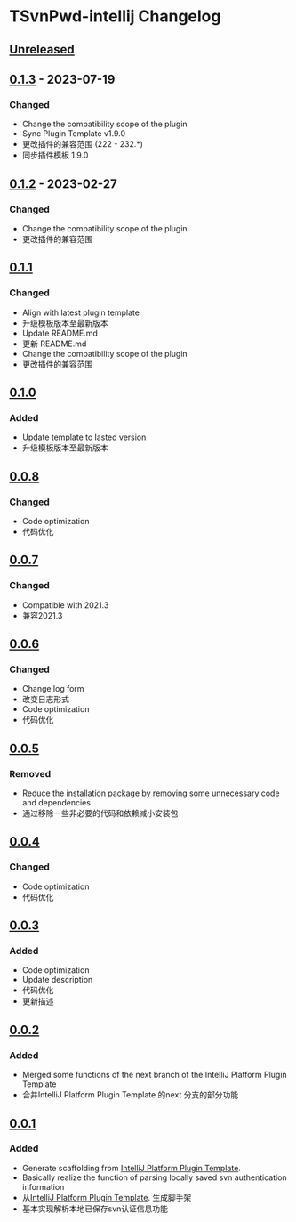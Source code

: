 <!-- Keep a Changelog guide -> https://keepachangelog.com -->

# TSvnPwd-intellij Changelog

## [Unreleased]

## [0.1.3] - 2023-07-19

### Changed
- Change the compatibility scope of the plugin
- Sync Plugin Template v1.9.0
- 更改插件的兼容范围 (222 - 232.*)
- 同步插件模板 1.9.0

## [0.1.2] - 2023-02-27

### Changed
- Change the compatibility scope of the plugin
- 更改插件的兼容范围

## [0.1.1]

### Changed
- Align with latest plugin template
- 升级模板版本至最新版本
- Update README.md
- 更新 README.md
- Change the compatibility scope of the plugin
- 更改插件的兼容范围

## [0.1.0]

### Added
- Update template to lasted version
- 升级模板版本至最新版本

## [0.0.8]

### Changed
- Code optimization
- 代码优化

## [0.0.7]

### Changed
- Compatible with 2021.3
- 兼容2021.3

## [0.0.6]

### Changed
- Change log form
- 改变日志形式
- Code optimization
- 代码优化

## [0.0.5]

### Removed
- Reduce the installation package by removing some unnecessary code and dependencies
- 通过移除一些非必要的代码和依赖减小安装包

## [0.0.4]

### Changed
- Code optimization
- 代码优化

## [0.0.3]

### Added
- Code optimization
- Update description
- 代码优化
- 更新描述

## [0.0.2]

### Added
- Merged some functions of the next branch of the IntelliJ Platform Plugin Template
- 合并IntelliJ Platform Plugin Template 的next 分支的部分功能

## [0.0.1]

### Added
- Generate scaffolding from [IntelliJ Platform Plugin Template](https://github.com/JetBrains/intellij-platform-plugin-template).
- Basically realize the function of parsing locally saved svn authentication information
- 从[IntelliJ Platform Plugin Template](https://github.com/JetBrains/intellij-platform-plugin-template). 生成脚手架
- 基本实现解析本地已保存svn认证信息功能

[Unreleased]: https://github.com/meiMingle/TSvnPwd-intellij/compare/v0.1.3...HEAD
[0.1.3]: https://github.com/meiMingle/TSvnPwd-intellij/compare/v0.1.2...v0.1.3
[0.1.2]: https://github.com/meiMingle/TSvnPwd-intellij/compare/v0.1.1...v0.1.2
[0.1.1]: https://github.com/meiMingle/TSvnPwd-intellij/compare/v0.1.0...v0.1.1
[0.1.0]: https://github.com/meiMingle/TSvnPwd-intellij/compare/v0.0.8...v0.1.0
[0.0.8]: https://github.com/meiMingle/TSvnPwd-intellij/compare/v0.0.7...v0.0.8
[0.0.7]: https://github.com/meiMingle/TSvnPwd-intellij/compare/v0.0.6...v0.0.7
[0.0.6]: https://github.com/meiMingle/TSvnPwd-intellij/compare/v0.0.5...v0.0.6
[0.0.5]: https://github.com/meiMingle/TSvnPwd-intellij/compare/v0.0.4...v0.0.5
[0.0.4]: https://github.com/meiMingle/TSvnPwd-intellij/compare/v0.0.3...v0.0.4
[0.0.3]: https://github.com/meiMingle/TSvnPwd-intellij/compare/v0.0.2...v0.0.3
[0.0.2]: https://github.com/meiMingle/TSvnPwd-intellij/compare/v0.0.1...v0.0.2
[0.0.1]: https://github.com/meiMingle/TSvnPwd-intellij/commits/v0.0.1
